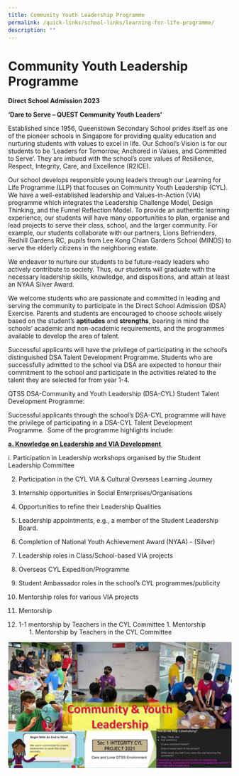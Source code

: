 ```yaml
---
title: Community Youth Leadership Programme
permalink: /quick-links/school-links/learning-for-life-programme/
description: ""
---
```

Community Youth Leadership Programme
====================================

**Direct School Admission 2023**

**‘Dare to Serve – QUEST Community Youth Leaders’**

Established since 1956, Queenstown Secondary School prides itself as one of the pioneer schools in Singapore for providing quality education and nurturing students with values to excel in life. Our School’s Vision is for our students to be ‘Leaders for Tomorrow, Anchored in Values, and Committed to Serve’. They are imbued with the school’s core values of Resilience, Respect, Integrity, Care, and Excellence (R2ICE).&nbsp;

Our school develops responsible young leaders through our Learning for Life Programme (LLP) that focuses on Community Youth Leadership (CYL). We have a well-established leadership and Values-in-Action (VIA) programme which integrates the Leadership Challenge Model, Design Thinking, and the Funnel Reflection Model. To provide an authentic learning experience, our students will have many opportunities to plan, organise and lead projects to serve their class, school, and the larger community. For example, our students collaborate with our partners, Lions Befrienders, Redhill Gardens RC, pupils from Lee Kong Chian Gardens School (MINDS) to serve the elderly citizens in the neighboring estate.&nbsp;&nbsp;

We endeavor to nurture our students to be future\-ready leaders who actively contribute to society. Thus, our students will graduate with the necessary leadership skills, knowledge, and dispositions, and attain at least an NYAA Silver Award.&nbsp;&nbsp;&nbsp;

We welcome students who are passionate and committed in leading and serving the community to participate in the Direct School Admission (DSA) Exercise. Parents and students are encouraged to choose schools wisely based on the student’s **aptitudes** and **strengths**, bearing in mind the schools’ academic and non-academic requirements, and the programmes available to develop the area of talent.&nbsp;

Successful applicants will have the privilege of participating in the school’s distinguished DSA Talent Development Programme. Students who are successfully admitted to the school via DSA are expected to honour their commitment to the school and participate in the activities related to the talent they are selected for from year 1-4.&nbsp;&nbsp;

QTSS DSA\-Community and Youth Leadership (DSA-CYL) Student Talent Development Programme:&nbsp;

Successful applicants through the school’s DSA\-CYL programme will have the privilege of participating in a DSA\-CYL Talent Development Programme.&nbsp; Some of the programme highlights include:&nbsp;&nbsp;&nbsp;&nbsp;&nbsp;&nbsp;

<u>**a.  Knowledge on Leadership and VIA Development&nbsp;**</u>
    

i.  Participation in Leadership workshops organised by the Student Leadership Committee&nbsp;
    

2.  Participation in the CYL VIA &amp; Cultural Overseas Learning Journey&nbsp;
    

3.  Internship opportunities in Social Enterprises/Organisations&nbsp;
    

2.  Opportunities to refine their Leadership Qualities&nbsp;
    

1.  Leadership appointments, e.g., a member of the Student Leadership Board.&nbsp;&nbsp;
    

2.  Completion of National Youth Achievement Award (NYAA) - (Silver)&nbsp;
    

3.  Leadership roles in Class/School-based VIA projects&nbsp;
    

4.  Overseas CYL Expedition/Programme&nbsp;
    

5.  Student Ambassador roles in the school’s CYL programmes/publicity&nbsp;
    

6.  Mentorship roles for various VIA projects&nbsp;
    

3.  Mentorship&nbsp;&nbsp;
    

1.  1-1 mentorship by Teachers in the CYL Committee
1\.  Mentorship<br>
    &nbsp;  &nbsp; &nbsp;  1.  Mentorship by Teachers in the CYL Committee
		
		
		
![](/images/School%20Links/Learning%20for%20Life.jpg)